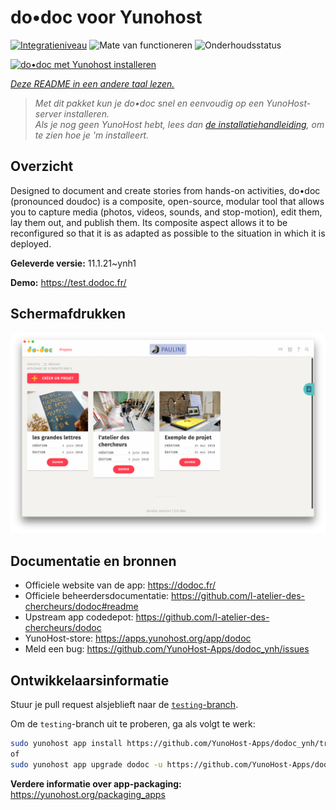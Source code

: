 <!--
NB: Deze README is automatisch gegenereerd door <https://github.com/YunoHost/apps/tree/master/tools/readme_generator>
Hij mag NIET handmatig aangepast worden.
-->

# do•doc voor Yunohost

[![Integratieniveau](https://apps.yunohost.org/badge/integration/dodoc)](https://ci-apps.yunohost.org/ci/apps/dodoc/)
![Mate van functioneren](https://apps.yunohost.org/badge/state/dodoc)
![Onderhoudsstatus](https://apps.yunohost.org/badge/maintained/dodoc)

[![do•doc met Yunohost installeren](https://install-app.yunohost.org/install-with-yunohost.svg)](https://install-app.yunohost.org/?app=dodoc)

*[Deze README in een andere taal lezen.](./ALL_README.md)*

> *Met dit pakket kun je do•doc snel en eenvoudig op een YunoHost-server installeren.*  
> *Als je nog geen YunoHost hebt, lees dan [de installatiehandleiding](https://yunohost.org/install), om te zien hoe je 'm installeert.*

## Overzicht

Designed to document and create stories from hands-on activities, do•doc (pronounced doudoc) is a composite, open-source, modular tool that allows you to capture media (photos, videos, sounds, and stop-motion), edit them, lay them out, and publish them. Its composite aspect allows it to be reconfigured so that it is as adapted as possible to the situation in which it is deployed.

**Geleverde versie:** 11.1.21~ynh1

**Demo:** <https://test.dodoc.fr/>

## Schermafdrukken

![Schermafdrukken van do•doc](./doc/screenshots/screenshot.png)

## Documentatie en bronnen

- Officiele website van de app: <https://dodoc.fr/>
- Officiele beheerdersdocumentatie: <https://github.com/l-atelier-des-chercheurs/dodoc#readme>
- Upstream app codedepot: <https://github.com/l-atelier-des-chercheurs/dodoc>
- YunoHost-store: <https://apps.yunohost.org/app/dodoc>
- Meld een bug: <https://github.com/YunoHost-Apps/dodoc_ynh/issues>

## Ontwikkelaarsinformatie

Stuur je pull request alsjeblieft naar de [`testing`-branch](https://github.com/YunoHost-Apps/dodoc_ynh/tree/testing).

Om de `testing`-branch uit te proberen, ga als volgt te werk:

```bash
sudo yunohost app install https://github.com/YunoHost-Apps/dodoc_ynh/tree/testing --debug
of
sudo yunohost app upgrade dodoc -u https://github.com/YunoHost-Apps/dodoc_ynh/tree/testing --debug
```

**Verdere informatie over app-packaging:** <https://yunohost.org/packaging_apps>
